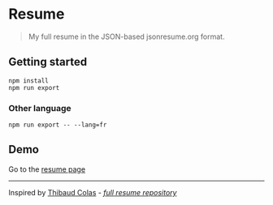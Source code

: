 Resume
======

> My full resume in the JSON-based jsonresume.org format.

## Getting started

```
npm install
npm run export
```

### Other language

```
npm run export -- --lang=fr
```

## Demo

Go to the [resume page](http://iscor.me/resume)

____

Inspired by [Thibaud Colas](https://github.com/thibaudcolas) -  _[full resume repository](https://github.com/thibaudcolas/fullresume)_
